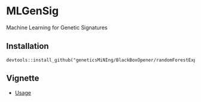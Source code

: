 # MLGenSig
Machine Learning for Genetic Signatures

## Installation 

```
devtools::install_github("geneticsMiNIng/BlackBoxOpener/randomForestExplainer")
```

## Vignette

* [Usage](https://github.com/geneticsMiNIng/MLGenSig/blob/master/Vigne/Usage.pdf)